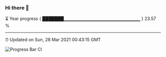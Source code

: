 ### Hi there 👋

⏳ Year progress { ███████▁▁▁▁▁▁▁▁▁▁▁▁▁▁▁▁▁▁▁▁▁▁▁ } 23.57 %

---

⏰ Updated on Sun, 28 Mar 2021 00:43:15 GMT

![Progress Bar CI](https://github.com/liununu/liununu/workflows/Progress%20Bar%20CI/badge.svg)
